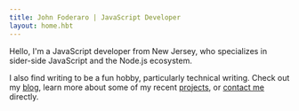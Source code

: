 ```yaml
---
title: John Foderaro | JavaScript Developer
layout: home.hbt
---
```


Hello, I'm a JavaScript developer from New Jersey, who specializes in sider-side JavaScript and the Node.js ecosystem.

I also find writing to be a fun hobby, particularly technical writing. Check out my [blog](/blog), learn more about some of my recent [projects](/projects), or [contact me](/contact) directly.
